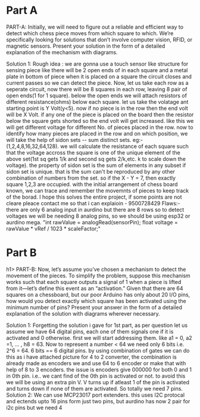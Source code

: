 <h1> Part A </h1>
PART-A: Initially, we will need to figure out a reliable and efficient way to detect which chess piece moves from which square to which. We’re specifically looking for solutions that don’t involve computer vision, RFID, or magnetic sensors. Present your solution in the form of a detailed explanation of the mechanism with diagrams.

Solution 1:
  Rough idea : we are gonna use a touch sensor like structure for sensing piece like there will be 2 open ends of in each square and a metal plate in bottom of piece when it is placed on a square the circuit closes and current passes so we can detect the piece.
  Now, let us take each row as a seperate circuit, now there will be 8 squares in each row, leaving 8 pair of open ends(1 for 1 square). below the open ends we will attach resistors of different resistance(ohms) below each square.
  let us take the volatage ant starting point is Y Volt(y<5). now if no piece is in the row then the end volt will be X Volt. if any one of the piece is placed on the board then the resistor below the square gets shorted so the end volt will get increased. like this we will get different voltage for different No. of pieces placed in the row.
  now to identify how many pieces are placed in the row and on which position, we will take the help of sidon sets -- sum distinct sets. eg:- (1,2,4,8,16,32,64,128). we will calculate the resistance of each square such that the voltage accross the square is one of the unique element of the above set(1st sq gets 1/k and second sq gets 2/k,etc. k  to scale down the voltage). the property of sidon set is the sum of elements in any subset if sidon set is unique. that is the sum can't be reproduced by any other combination of numbers from the set. so if the X - Y = 7, then exactly square 1,2,3 are occupied.
  with the initial arrangement of chess board known, we can trace and remember the movemnts of pieces to keep track of the borad. I hope this solves the entire project, if some points are not cleare pleace contact me so that i can explaioin - 9500728429
  Flaws:-
  there are only 6 analog input in aurdino but there are 8 rows so to detect voltages we will be needing 8 analog pins, so we should be using esp32 or aurdino mega.
  "int rawValue = analogRead(sensorPin); 
  float voltage = rawValue * vRef / 1023 * scaleFactor;"
  

<h1> Part B </h1>h1>
PART-B: Now, let’s assume you’ve chosen a mechanism to detect the movement of the pieces. To simplify the problem, suppose this mechanism works such that each square outputs a signal of 1 when a piece is lifted from it—let’s define this event as an “activation.”
Given that there are 64 squares on a chessboard, but our poor Arduino has only about 20 I/O pins, how would you detect exactly which square has been activated using the minimum number of pins? Present your answer in the form of a detailed explanation of the solution with diagrams wherever necessary.

Solution 1:
  Forgetting the solution i gave for 1st part, as per question let us assume we have 64 digital pins, each one of them signals one if it is activated and 0 otherwise. first we will start addressing them. like a1 = 0, a2 =1, ... , h8 = 63.
  Now to represent a number < 64 we need only 6 bits i.e. 2^6 = 64. 6 bits == 6 digital pins.
  by using combination of gates we can do this as i have attached picture for 4 to 2 converter, the combination is already made as encoders we and use 64 to 6 encoder or make that with help of 8 to 3 encoders.
  the issue is encoders give 000000 for both 0 and 1 in 0th pin. i.e.. we cant find of the 0th pin is activated or not. to avoid this we will be using an extra pin V. V turns up if atleast 1 of the pin is activated and turns down if none of them are activated.
  So totally we need 7 pins.
Solution 2:
  We can use MCP23017 port extenders. this uses I2C protocal and ectends upto 16 pins form just two pins, but aurdino has now 2 pair for i2c pins but we need 4
